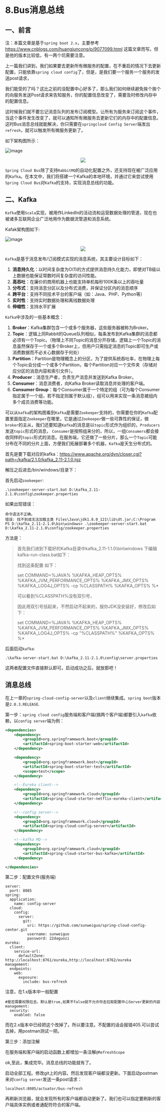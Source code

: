# 8.Bus消息总线

## 一、前言

注：本篇文章是基于`spring boot 2.x`，主要参考 https://www.cnblogs.com/huangjuncong/p/9077099.html 这篇文章而写。但是他的版本比较低，有一两个坑需要注意。

上一篇我们讲到，我们如果要去更新所有微服务的配置，在不重启的情况下去更新配置，只能依靠`spring cloud config`了，但是，是我们要一个服务一个服务的发送post请求，

我们能受的了吗？这比之前的没配置中心好多了，那么我们如何继续避免挨个挨个的向服务发送Post请求来告知服务，你的配置信息改变了，需要及时修改内存中的配置信息。

这时候我们就不要忘记消息队列的发布订阅模型。让所有为服务来订阅这个事件，当这个事件发生改变了，就可以通知所有微服务去更新它们的内存中的配置信息。这时Bus消息总线就能解决，你只需要在`springcloud Config Server`端发出`refresh`，就可以触发所有微服务更新了。

如下架构图所示：

![image](http://bloghello.oursnail.cn/spring-cloud-config-bus%E6%9E%B6%E6%9E%84%E5%9B%BE.png)

<div align="center">
    <img src="../../pic/spring-cloud-modules/spring-cloud-config-bus架构图.png" >
</div>

`Spring Cloud Bus`除了支持`RabbitMQ`的自动化配置之外，还支持现在被广泛应用的`Kafka`。在本文中，我们将搭建一个Kafka的本地环境，并通过它来尝试使用`Spring Cloud Bus`对`Kafka`的支持，实现消息总线的功能。

## 二、Kafka

`Kafka`使用`Scala`实现，被用作LinkedIn的活动流和运营数据处理的管道，现在也被诸多互联网企业广泛地用作为数据流管道和消息系统。

Kafak架构图如下:

![image](http://bloghello.oursnail.cn/kafka%E6%9E%B6%E6%9E%84%E5%9B%BE.png)

<div align="center">
    <img src="../../pic/spring-cloud-modules/kafka架构图.png" >
</div>

`Kafka`是基于消息发布/订阅模式实现的消息系统，其主要设计目标如下：

1. **消息持久化**：以时间复杂度为O(1)的方式提供消息持久化能力，即使对TB级以上数据也能保证常数时间复杂度的访问性能。
2. **高吞吐**：在廉价的商用机器上也能支持单机每秒100K条以上的吞吐量
3. **分布式**：支持消息分区以及分布式消费，并保证分区内的消息顺序
4. **跨平台**：支持不同技术平台的客户端（如：Java、PHP、Python等）
5. **实时性**：支持实时数据处理和离线数据处理
6. **伸缩性**：支持水平扩展

`Kafka`中涉及的一些基本概念：

1. **Broker**：Kafka集群包含一个或多个服务器，这些服务器被称为Broker。
2. **Topic**：逻辑上同Rabbit的Queue队列相似，每条发布到Kafka集群的消息都必须有一个Topic。（物理上不同Topic的消息分开存储，逻辑上一个Topic的消息虽然保存于一个或多个Broker上，但用户只需指定消息的Topic即可生产或消费数据而不必关心数据存于何处）
3. **Partition**：Partition是物理概念上的分区，为了提供系统吞吐率，在物理上每个Topic会分成一个或多个Partition，每个Partition对应一个文件夹（存储对应分区的消息内容和索引文件）。
4. **Producer**：消息生产者，负责生产消息并发送到Kafka Broker。
5. **Consumer**：消息消费者，向Kafka Broker读取消息并处理的客户端。
6. **Consumer Group**：每个Consumer属于一个特定的组（可为每个Consumer指定属于一个组，若不指定则属于默认组），组可以用来实现一条消息被组内多个成员消费等功能。

可以从`kafka`的架构图看到`Kafka`是需要`Zookeeper`支持的，你需要在你的`Kafka`配置里面指定`Zookeeper`在哪里，它是通过`Zookeeper`做一些可靠性的保证，做`broker`的主从，我们还要知道`Kafka`的消息是以`topic`形式作为组织的，`Producers`发送`topic`形式的消息，
`Consumer`是按照组来分的，所以，一组`Consumers`都会接收同样的`topic`形式的消息。在服务端，它还做了一些分片，那么一个`Topic`可能分布在不同的分片上面，方便我们拓展部署多个机器，`Kafka`是天生分布式的。

首先是要下载对应的kafka：https://www.apache.org/dyn/closer.cgi?path=/kafka/2.1.0/kafka_2.11-2.1.0.tgz

解压之后进去/bin/windows/目录下：

首先启动`zookeeper`:


```
.\zookeeper-server-start.bat D:\kafka_2.11-2.1.0\config\zookeeper.properties
```
如果出现错误：


```
命令语法不正确。
错误: 找不到或无法加载主类 Files\Java\jdk1.8.0_121\lib\dt.jar;C:\Program
PS D:\kafka_2.11-2.1.0\bin\windows> .\zookeeper-server-start.bat D:\kafka_2.11-2.1.0\config/zookeeper.properties
```

方法是：

> 首先我们进到下载好的Kafka目录中kafka_2.11-1.1.0\bin\windows 下编辑kafka-run-class.bat如下：
> 
> 找到这条配置 如下：
> 
> set COMMAND=%JAVA% %KAFKA_HEAP_OPTS% %KAFKA_JVM_PERFORMANCE_OPTS% %KAFKA_JMX_OPTS% %KAFKA_LOG4J_OPTS% -cp %CLASSPATH% %KAFKA_OPTS% %*
>  
> 
> 可以看到%CLASSPATH%没有双引号，
> 
> 因此用双引号括起来，不然启动不起来的，报你JDK没安装好，修改后如下：
> 
> set COMMAND=%JAVA% %KAFKA_HEAP_OPTS% %KAFKA_JVM_PERFORMANCE_OPTS% %KAFKA_JMX_OPTS% %KAFKA_LOG4J_OPTS% -cp "%CLASSPATH%" %KAFKA_OPTS% %*

后面启动`kafka`:


```
.\kafka-server-start.bat D:\kafka_2.11-2.1.0\config\server.properties
```

这两者配置文件直接默认即可。启动成功之后，就放那吧！

## 消息总线

在上一章的`spring-cloud-config-server`以及`client`继续集成。`spring boot`版本是`2.0.3.RELEASE`.

第一步：`spring cloud config`服务端和客户端(搞两个客户端)都要引入`kafka`依赖，以`config server`端为例：


```xml
<dependencies>
    <dependency>
        <groupId>org.springframework.boot</groupId>
        <artifactId>spring-boot-starter-web</artifactId>
    </dependency>

    <dependency>
        <groupId>org.springframework.boot</groupId>
        <artifactId>spring-boot-starter-test</artifactId>
        <scope>test</scope>
    </dependency>

    <!--Eureka client-->
    <dependency>
        <groupId>org.springframework.cloud</groupId>
        <artifactId>spring-cloud-starter-netflix-eureka-client</artifactId>
    </dependency>

    <!--config server-->
    <dependency>
        <groupId>org.springframework.cloud</groupId>
        <artifactId>spring-cloud-config-server</artifactId>
    </dependency>

    <!--kafka MQ-->
    <dependency>
        <groupId>org.springframework.cloud</groupId>
        <artifactId>spring-cloud-starter-bus-kafka</artifactId>
    </dependency>

</dependencies>
```

第二步：配置文件(服务端)


```
server:
  port: 8085
spring:
  application:
    name: config-server
  cloud:
    config:
      server:
        git:
          uri: https://github.com/sunweiguo/spring-cloud-config-center.git
          username: sunweiguo
          password: 22daguozi
eureka:
  client:
    service-url:
      defaultZone: http://localhost:8761/eureka,http://localhost:8762/eureka
management:
  endpoints:
    web:
      exposure:
        include: bus-refresh
```


注意，在1.x版本中一般配置


```
#是否需要权限拉去，默认是true,如果不false就不允许你去拉取配置中心Server更新的内容
management:
  security:
    enabled: false
```

而在2.x版本中已经把这个改掉了。所以要注意。不配置的话会报错405.可以尝试去掉，用postman测试一把。

第三步：添加注解

在服务端和客户端的启动函数上都增加一条注解`@RefreshScope`

ok,至此，集成完毕。消息总线的功能就有了。

启动全部工程。修改git上的内容。然后发现客户端都没更新。下面启动postman来对`config server`发送一条post请求：


```
localhost:8085/actuator/bus-refresh
```
再刷新浏览器，就会发现所有的客户端都自动更新了。我们也可以指定要刷新的客户端具体实例或者通配符符合的客户端。